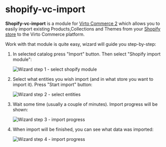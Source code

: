 # shopify-vc-import
**Shopify-vc-import** is a module for [Virto Commerce 2](https://github.com/VirtoCommerce/vc-community) which allows you to easily import existing Products,Collections and Themes from your [Shopify store](http://www.shopify.com) to the Virto Commerce platform.

Work with that module is quite easy, wizard will guide you step-by-step:

1. In selected catalog press "Import" button. Then select "Shopify import module": 

   ![Wizard step 1 - select shopify module](https://www.alt-soft.com/images/github/Wizard-step-1.png)

2. Select what entities you wish import (and in what store you want to import it). Press "Start import" button:

   ![Wizard step 2 - select entities](https://www.alt-soft.com/images/github/Wizard-step-2.png)

3. Wait some time (usually a couple of minutes). Import progress will be shown:

   ![Wizard step 3 - import progress](https://www.alt-soft.com/images/github/Wizard-step-4.png)
   
4. When import will be finished, you can see what data was imported:

   ![Wizard step 4 - import progress](https://www.alt-soft.com/images/github/Wizard-step-3.png)
